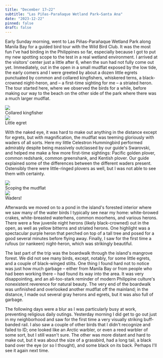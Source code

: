 ```yaml
---
title: "December 17–22"
subtitle: "Las Piñas-Parañaque Wetland Park—Santa Ana"
date: "2023-12-22"
pinned: false
draft: false
---
```


Early Sunday morning, went to Las Piñas-Parañaque Wetland Park along Manila Bay for a guided bird tour with the Wild Bird Club. It was the most fun I've had birding in the Philippines so far, especially because I got to put my new spotting scope to the test in a real wetland environment. I arrived at the visitors' center just a little after 6, when the sun had not fully come out yet. Immediately, out in the open in a small mudflat exposed by the low tide, the early comers and I were greeted by about a dozen little egrets punctuated by common and collared kingfishers, whiskered terns, a black-crowned night-heron, and – a first-time sighting for me – a striated heron. The tour started here, where we observed the birds for a while, before making our way to the beach on the other side of the park where there was a much larger mudflat.

<div class="row my-4">
  <div class="col-md-6">
    <img src="https://pbs.twimg.com/media/GBiW2T9bwAARk2y?format=jpg&name=large">
    <figcaption>Collared kingfisher</figcaption>
  </div>
  <div class="col-md-6">
    <img src="https://pbs.twimg.com/media/GBgVwMca8AAhhBA?format=jpg&name=large">
    <figcaption>Little egret</figcaption>
  </div>
</div>

With the naked eye, it was hard to make out anything in the distance except for egrets, but with magnification, the mudflat was teeming gloriously with waders of all sorts. Here my little Celestron Hummingbird performed admirably despite being massively outclassed by our guide's Swarovski, and helped me make a few more first-time sightings: Pacific golden plover, common redshank, common greenshank, and Kentish plover. Our guide explained some of the differences between the different waders present. Ostensibly there were little-ringed plovers as well, but I was not able to see them with certainty.

<div class="row my-4">
  <div class="col-md-6">
    <img src="https://pbs.twimg.com/media/GBiW2T1bIAAZ9qF?format=jpg&name=large">
    <figcaption>Scoping the mudflat</figcaption>
  </div>
  <div class="col-md-6">
    <img src="https://pbs.twimg.com/media/GBiW2T6a4AATYKe?format=jpg&name=large">
    <figcaption>Waders!</figcaption>
  </div>
</div>

Afterwards we moved on to a pond in the island's forested interior where we saw many of the water birds I typically see near my home: white-browed crakes, white-breasted waterhens, common moorhens, and various herons. There were a few juvenile night herons (likely black-crowned) out in the open, as well as yellow bitterns and striated herons. One highlight was a spectacular purple heron that perched on top of a tall tree and posed for a good several minutes before flying away. Finally, I saw for the first time a rufous (or nankeen) night-heron, which was strikingly beautiful.

The last part of the trip was the boardwalk through the island's mangrove forest. We did not see many birds, except, notably, for some little egrets, and a couple of black-winged stilts. One thing I found hard not to notice was just how much garbage – either from Manila Bay or from people who had been working there – had found its way into the area. It was very disappointing, and an all-too-stark reminder of modern Philippine culture's nonexistent reverence for natural beauty. The very end of the boardwalk was unfinished and overlooked another mudflat off the mainland; in the distance, I made out several gray herons and egrets, but it was also full of garbage.

The following days were a blur as I was particularly busy at work, preventing religious daily outings. Yesterday morning I did get to go out just in my neighborhood and saw for the first time a very visually striking buff-banded rail. I also saw a couple of other birds that I didn't recognize and failed to ID; one looked like an Arctic warbler, or even a reed warbler of some sort, but I still wasn't sure. The other was more distant and hard to make out, but it was about the size of a grassbird, had a long tail, a black band over the eye (or so I thought), and some black on its back. Perhaps I'll see it again next time.
